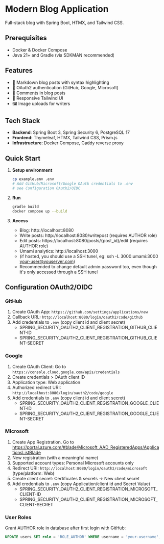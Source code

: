 # Modern Blog Application

Full-stack blog with Spring Boot, HTMX, and Tailwind CSS.

## Prerequisites

- Docker & Docker Compose
- Java 21+ and Gradle (via SDKMAN recommended)

## Features

- 📝 Markdown blog posts with syntax highlighting
- 🔐 OAuth2 authentication (GitHub, Google, Microsoft)
- 💬 Comments in blog posts
- 🎨 Responsive Tailwind UI
- 🖼️ Image uploads for writers

## Tech Stack

- **Backend**: Spring Boot 3, Spring Security 6, PostgreSQL 17
- **Frontend**: Thymeleaf, HTMX, Tailwind CSS, Prism.js
- **Infrastructure**: Docker Compose, Caddy reverse proxy

## Quick Start

1. **Setup environment**
   ```bash
   cp example.env .env
   # Add GitHub/Microsoft/Google OAuth credentials to .env
   # see Configuration OAuth2/OIDC
   ```

2. **Run**
   ```bash
   gradle build
   docker compose up --build
   ```

3. **Access**
   - Blog: http://localhost:8080
   - Write posts: http://localhost:8080/writepost (requires AUTHOR role)
   - Edit posts: https://localhost:8080/posts/{post_id}/edit (requires AUTHOR role)
   - Umami analytics: http://localhost:3000 
    - (if hosted, you should use a SSH tunel, eg: ssh -L 3000:umami:3000 your-user@youserver.com)
    - Recommended to change default admin password too, even though it's only accessed through a SSH tunel

## Configuration OAuth2/OIDC

### GitHub
1. Create OAuth App: `https://github.com/settings/applications/new`
2. Callback URL: `http://localhost:8080/login/oauth2/code/github`
3. Add credentials to `.env` (copy client id and client secret)
    - SPRING_SECURITY_OAUTH2_CLIENT_REGISTRATION_GITHUB_CLIENT-ID
    - SPRING_SECURITY_OAUTH2_CLIENT_REGISTRATION_GITHUB_CLIENT-SECRET

### Google

1. Create OAuth Client: Go to `https://console.cloud.google.com/apis/credentials`
2. Create credentials > OAuth client ID
3. Application type: Web application
4. Authorized redirect URI: `http://localhost:8080/login/oauth2/code/google`
5. Add credentials to `.env` (copy client id and client secret)
    - SPRING_SECURITY_OAUTH2_CLIENT_REGISTRATION_GOOGLE_CLIENT-ID
    - SPRING_SECURITY_OAUTH2_CLIENT_REGISTRATION_GOOGLE_CLIENT-SECRET

### Microsoft

1. Create App Registration. Go to https://portal.azure.com/#blade/Microsoft_AAD_RegisteredApps/ApplicationsListBlade
2. New registration (with a meaningful name)
3. Supported account types: Personal Microsoft accounts only
3. Redirect URI: `http://localhost:8080/login/oauth2/code/microsoft` (type/platform: Web)
4. Create client secret: Certificates & secrets → New client secret
5. Add credentials to `.env` (copy Application/client id and Secret Value)
    - SPRING_SECURITY_OAUTH2_CLIENT_REGISTRATION_MICROSOFT_CLIENT-ID
    - SPRING_SECURITY_OAUTH2_CLIENT_REGISTRATION_MICROSOFT_CLIENT-SECRET

### User Roles
Grant AUTHOR role in database after first login with GitHub:
```sql
UPDATE users SET role = 'ROLE_AUTHOR' WHERE username = 'your-username';
```
